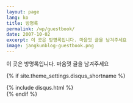 ```yaml
---
layout: page
lang: ko
title: 방명록
permalink: /wp/guestbook/
date: 2007-10-02
excerpt: 이 곳은 방명록입니다. 마음껏 글을 남겨주세요
image: jangkunblog-guestbook.png
---
```

이 곳은 방명록입니다.
마음껏 글을 남겨주세요


<!-- Disqus -->
{% if site.theme_settings.disqus_shortname %}
<div class="comments">
  {% include disqus.html %}
</div>
{% endif %}